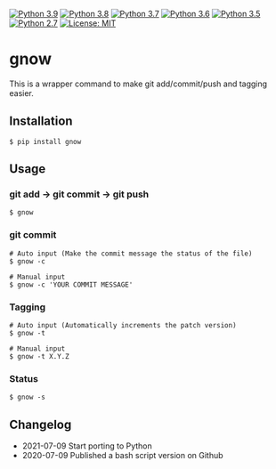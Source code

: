 [![Python 3.9](https://github.com/addshlab/gnow/actions/workflows/python39.yml/badge.svg)](https://github.com/addshlab/gnow/actions/workflows/python39.yml)
[![Python 3.8](https://github.com/addshlab/gnow/actions/workflows/python38.yml/badge.svg)](https://github.com/addshlab/gnow/actions/workflows/python38.yml)
[![Python 3.7](https://github.com/addshlab/gnow/actions/workflows/python37.yml/badge.svg)](https://github.com/addshlab/gnow/actions/workflows/python37.yml)
[![Python 3.6](https://github.com/addshlab/gnow/actions/workflows/python36.yml/badge.svg)](https://github.com/addshlab/gnow/actions/workflows/python36.yml)
[![Python 3.5](https://github.com/addshlab/gnow/actions/workflows/python35.yml/badge.svg)](https://github.com/addshlab/gnow/actions/workflows/python35.yml)
[![Python 2.7](https://github.com/addshlab/gnow/actions/workflows/python27.yml/badge.svg)](https://github.com/addshlab/gnow/actions/workflows/python27.yml)
[![License: MIT](https://img.shields.io/badge/License-MIT-yellow.svg)](https://opensource.org/licenses/MIT)

# gnow

This is a wrapper command to make git add/commit/push and tagging easier.

## Installation

```
$ pip install gnow
```

## Usage

### git add -> git commit -> git push

```
$ gnow
```

### git commit

```
# Auto input (Make the commit message the status of the file)
$ gnow -c

# Manual input
$ gnow -c 'YOUR COMMIT MESSAGE'
```

### Tagging

```
# Auto input (Automatically increments the patch version)
$ gnow -t

# Manual input
$ gnow -t X.Y.Z
```

### Status

```
$ gnow -s
```


## Changelog

* 2021-07-09 Start porting to Python
* 2020-07-09 Published a bash script version on Github
